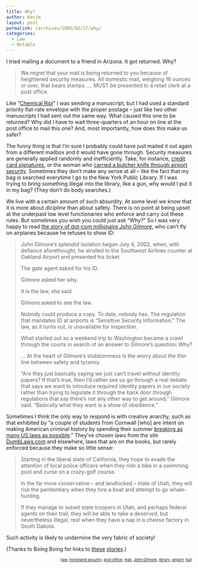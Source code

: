 ```yaml
---
title: Why?
author: Kerim
layout: post
permalink: /archives/2005/02/27/why/
categories:
  - Law
  - Notable
---
```

I tried mailing a document to a friend in Arizona. It got returned. Why?

> We regret that your mail is being returned to you because of heightened security measures. All domestic mail, weighing 16 ounces or over, that bears stamps &#8230;. MUST be presented to a retail clerk at a post office.

Like &#8220;<a href="http://www.riprense.com/mail.htm" onclick="_gaq.push(['_trackEvent', 'outbound-article', 'http://www.riprense.com/mail.htm', 'Chemical Ripi']);" >Chemical Ripi</a>&#8221; I was sending a manuscript, but I had used a standard priority flat-rate envelope with the proper postage &#8211; just like two other manuscripts I had sent out the same way. What caused this one to be returned? Why did I have to wait three-quarters of an hour on line at the post office to mail this one? And, most importantly, how does this make us safer?

The funny thing is that I&#8217;m sure I probably could have just mailed it out again from a different mailbox and it would have gone through. Security measures are generally applied randomly and inefficiently. Take, for instance, <a href="http://www.zug.com/pranks/credit/" onclick="_gaq.push(['_trackEvent', 'outbound-article', 'http://www.zug.com/pranks/credit/', 'credit card signatures']);" >credit card signatures</a>, or the woman who <a href="http://www.cnn.com/2005/TRAVEL/02/14/airport.knife.found.ap/index.html" onclick="_gaq.push(['_trackEvent', 'outbound-article', 'http://www.cnn.com/2005/TRAVEL/02/14/airport.knife.found.ap/index.html', 'carried a butcher knife through airport security']);" >carried a butcher knife through airport security</a>. Sometimes they don&#8217;t make any sense at all &#8211; like the fact that my bag is searched everytime I go to the New York Public Library. If I was trying to bring something illegal into the library, like a gun, why would I put it in my bag? (They don&#8217;t do body searches.)

We live with a certain amount of such absurdity. At some level we know that it is more about *dicipline* than about safety. There is no point at being upset at the underpaid low level functionaries who enforce and carry out these rules. But sometimes you wish you could just ask &#8220;Why?&#8221; So I was very happy to read <a href="http://www.postgazette.com/pg/05058/462446.stm" onclick="_gaq.push(['_trackEvent', 'outbound-article', 'http://www.postgazette.com/pg/05058/462446.stm', 'the story of dot-com millionaire John Gilmore']);" >the story of dot-com millionaire John Gilmore</a>, who can&#8217;t fly on airplanes because he refuses to show ID:

> John Gilmore&#8217;s splendid isolation began July 4, 2002, when, with defiance aforethought, he strolled to the Southwest Airlines counter at Oakland Airport and presented his ticket.
> 
> The gate agent asked for his ID.
> 
> Gilmore asked her why.
> 
> It is the law, she said.
> 
> Gilmore asked to see the law.
> 
> Nobody could produce a copy. To date, nobody has. The regulation that mandates ID at airports is &#8220;Sensitive Security Information.&#8221; The law, as it turns out, is unavailable for inspection.
> 
> What started out as a weekend trip to Washington became a crawl through the courts in search of an answer to Gilmore&#8217;s question: Why?
> 
> &#8230; At the heart of Gilmore&#8217;s stubbornness is the worry about the thin line between safety and tyranny.
> 
> &#8220;Are they just basically saying we just can&#8217;t travel without identity papers? If that&#8217;s true, then I&#8217;d rather see us go through a real debate that says we want to introduce required identity papers in our society rather than trying to legislate it through the back door through regulations that say there&#8217;s not any other way to get around,&#8221; Gilmore said. &#8220;Basically what they want is a show of obedience.&#8221;

Sometimes I think the only way to respond is with creative anarchy, such as that exhibited by &#8220;a couple of students from Cornwall [who] are intent on making American criminal history by spending their summer <a href="http://www.guardian.co.uk/usa/story/0,12271,1425731,00.html" onclick="_gaq.push(['_trackEvent', 'outbound-article', 'http://www.guardian.co.uk/usa/story/0,12271,1425731,00.html', 'breaking as many US laws as possible']);" >breaking as many US laws as possible</a>.&#8221; They&#8217;ve chosen laws from the site <a href="http://www.dumblaws.com/" onclick="_gaq.push(['_trackEvent', 'outbound-article', 'http://www.dumblaws.com/', 'DumbLaws.com']);" >DumbLaws.com</a> and elsewhere, laws that are on the books, but rarely enforced because they make so little sense:

> Starting in the liberal state of California, they hope to evade the attention of local police officers when they ride a bike in a swimming pool and curse on a crazy-golf course.
> 
> In the far more conservative &#8211; and landlocked &#8211; state of Utah, they will risk the penitentiary when they hire a boat and attempt to go whale-hunting.
> 
> If they manage to outwit state troopers in Utah, and perhaps federal agents on their trail, they will be able to take a deserved, but nevertheless illegal, rest when they have a nap in a cheese factory in South Dakota.

Such activity is likely to undermine the very fabric of society!

(Thanks to Boing Boing for links to <a href="http://www.boingboing.net/2005/02/26/why_john_gilmore_won.html" onclick="_gaq.push(['_trackEvent', 'outbound-article', 'http://www.boingboing.net/2005/02/26/why_john_gilmore_won.html', 'these']);" >these</a> <a href="http://www.boingboing.net/2005/02/26/americas_dumbest_law.html" onclick="_gaq.push(['_trackEvent', 'outbound-article', 'http://www.boingboing.net/2005/02/26/americas_dumbest_law.html', 'stories']);" >stories</a>.)

<div style="text-align:right;">
  <span style="font-size:x-small;">{<a href="http://technorati.com/tag/law" onclick="_gaq.push(['_trackEvent', 'outbound-article', 'http://technorati.com/tag/law', 'law']);"  rel="tag">law</a>, <a href="http://technorati.com/tag/homeland security" onclick="_gaq.push(['_trackEvent', 'outbound-article', 'http://technorati.com/tag/homeland security', 'homeland security']);"  rel="tag">homeland security</a>, <a href="http://technorati.com/tag/post office" onclick="_gaq.push(['_trackEvent', 'outbound-article', 'http://technorati.com/tag/post office', 'post office']);"  rel="tag">post office</a>, <a href="http://technorati.com/tag/mail" onclick="_gaq.push(['_trackEvent', 'outbound-article', 'http://technorati.com/tag/mail', 'mail']);"  rel="tag">mail</a>, <a href="http://technorati.com/tag/John Gilmore" onclick="_gaq.push(['_trackEvent', 'outbound-article', 'http://technorati.com/tag/John Gilmore', 'John Gilmore']);"  rel="tag">John Gilmore</a>, <a href="http://technorati.com/tag/library" onclick="_gaq.push(['_trackEvent', 'outbound-article', 'http://technorati.com/tag/library', 'library']);"  rel="tag">library</a>, <a href="http://technorati.com/tag/airport" onclick="_gaq.push(['_trackEvent', 'outbound-article', 'http://technorati.com/tag/airport', 'airport']);"  rel="tag">airport</a>, <a href="http://technorati.com/tag/tsa" onclick="_gaq.push(['_trackEvent', 'outbound-article', 'http://technorati.com/tag/tsa', 'tsa']);"  rel="tag">tsa</a>}</span>


